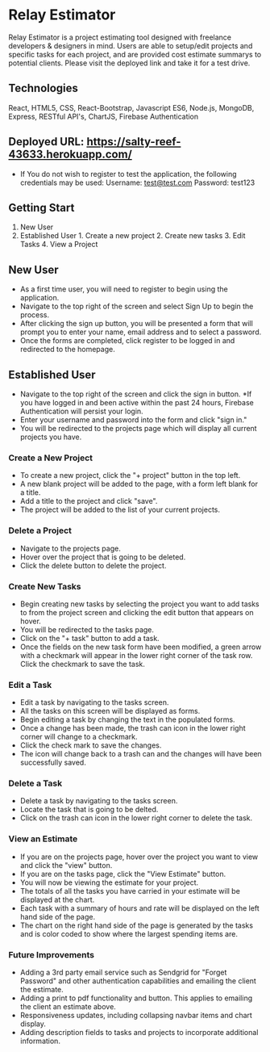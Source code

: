 # Relay Estimator

Relay Estimator is a project estimating tool designed with freelance developers & designers in mind. Users are able to setup/edit projects and specific tasks for each project, and are provided cost estimate summarys to potential clients. Please visit the deployed link and take it for a test drive.

## Technologies 
React, HTML5, CSS, React-Bootstrap, Javascript ES6, Node.js, MongoDB, Express, RESTful API's, ChartJS, Firebase Authentication

## Deployed URL: https://salty-reef-43633.herokuapp.com/
* If You do not wish to register to test the application, the following credentials may be used:
 Username: test@test.com
 Password: test123
 
## Getting Start
  1. New User
  2. Established User
    1. Create a new project
    2. Create new tasks
    3. Edit Tasks
    4. View a Project
    
## New User
 * As a first time user, you will need to register to begin using the application.
 * Navigate to the top right of the screen and select Sign Up to begin the process.
 * After clicking the sign up button, you will be presented a form that will prompt you to enter your name, email address and to select a password.
 * Once the forms are completed, click register to be logged in and redirected to the homepage.

## Established User
  * Navigate to the top right of the screen and click the sign in button.
    *If you have logged in and been active within the past 24 hours, Firebase Authentication will persist your login.
  * Enter your username and password into the form and click "sign in."
  * You will be redirected to the projects page which will display all current projects you have.
  
### Create a New Project
   * To create a new project, click the "+ project" button in the top left.
   * A new blank project will be added to the page, with a form left blank for a title.
   * Add a title to the project and click "save".
   * The project will be added to the list of your current projects.

 ### Delete a Project
  * Navigate to the projects page.
  * Hover over the project that is going to be deleted.
  * Click the delete button to delete the project.
  
### Create New Tasks
   * Begin creating new tasks by selecting the project you want to add tasks to from the project screen and clicking the edit button that appears on hover.
   * You will be redirected to the tasks page.
   * Click on the "+ task" button to add a task.
   * Once the fields on the new task form have been modified, a green arrow with a checkmark will appear in the lower right corner of the task row. Click the checkmark to save the task.

 
### Edit a Task
   * Edit a task by navigating to the tasks screen. 
   * All the tasks on this screen will be displayed as forms.
   * Begin editing a task by changing the text in the populated forms.
   * Once a change has been made, the trash can icon in the lower right corner will change to a checkmark. 
   * Click the check mark to save the changes.
   * The icon will change back to a trash can and the changes will have been successfully saved.
   
### Delete a Task
   * Delete a task by navigating to the tasks screen.
   * Locate the task that is going to be delted.
   * Click on the trash can icon in the lower right corner to delete the task.
   
### View an Estimate
 * If you are on the projects page, hover over the project you want to view and click the "view" button.
 * If you are on the tasks page, click the "View Estimate" button.
 * You will now be viewing the estimate for your project.
 * The totals of all the tasks you have carried in your estimate will be displayed at the chart.
 * Each task with a summary of hours and rate will be displayed on the left hand side of the page.
 * The chart on the right hand side of the page is generated by the tasks and is color coded to show where the largest spending items are.
 

### Future Improvements

* Adding a 3rd party email service such as Sendgrid for "Forget Password" and other authentication capabilities and emailing the client the estimate.
* Adding a print to pdf functionality and button. This applies to emailing the client an estimate above.
* Responsiveness updates, including collapsing navbar items and chart display.
* Adding description fields to tasks and projects to incorporate additional information.

